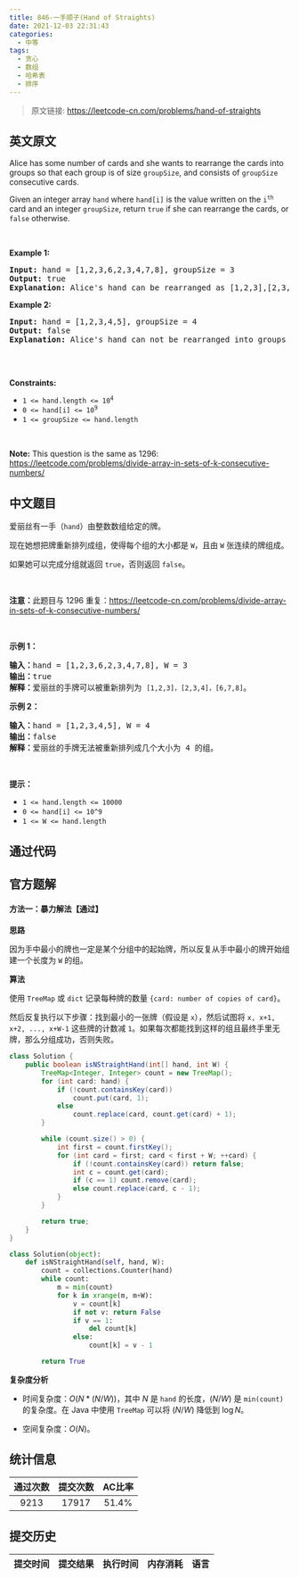 ```yaml
---
title: 846-一手顺子(Hand of Straights)
date: 2021-12-03 22:31:43
categories:
  - 中等
tags:
  - 贪心
  - 数组
  - 哈希表
  - 排序
---
```


> 原文链接: https://leetcode-cn.com/problems/hand-of-straights


## 英文原文
<div><p>Alice has some number of cards and she wants to rearrange the cards into groups so that each group is of size <code>groupSize</code>, and consists of <code>groupSize</code> consecutive cards.</p>

<p>Given an integer array <code>hand</code> where <code>hand[i]</code> is the value written on the <code>i<sup>th</sup></code> card and an integer <code>groupSize</code>, return <code>true</code> if she can rearrange the cards, or <code>false</code> otherwise.</p>

<p>&nbsp;</p>
<p><strong>Example 1:</strong></p>

<pre>
<strong>Input:</strong> hand = [1,2,3,6,2,3,4,7,8], groupSize = 3
<strong>Output:</strong> true
<strong>Explanation:</strong> Alice&#39;s hand can be rearranged as [1,2,3],[2,3,4],[6,7,8]
</pre>

<p><strong>Example 2:</strong></p>

<pre>
<strong>Input:</strong> hand = [1,2,3,4,5], groupSize = 4
<strong>Output:</strong> false
<strong>Explanation:</strong> Alice&#39;s hand can not be rearranged into groups of 4.

</pre>

<p>&nbsp;</p>
<p><strong>Constraints:</strong></p>

<ul>
	<li><code>1 &lt;= hand.length &lt;= 10<sup>4</sup></code></li>
	<li><code>0 &lt;= hand[i] &lt;= 10<sup>9</sup></code></li>
	<li><code>1 &lt;= groupSize &lt;= hand.length</code></li>
</ul>

<p>&nbsp;</p>
<p><strong>Note:</strong> This question is the same as 1296: <a href="https://leetcode.com/problems/divide-array-in-sets-of-k-consecutive-numbers/" target="_blank">https://leetcode.com/problems/divide-array-in-sets-of-k-consecutive-numbers/</a></p>
</div>

## 中文题目
<div><p>爱丽丝有一手（<code>hand</code>）由整数数组给定的牌。 </p>

<p>现在她想把牌重新排列成组，使得每个组的大小都是 <code>W</code>，且由 <code>W</code> 张连续的牌组成。</p>

<p>如果她可以完成分组就返回 <code>true</code>，否则返回 <code>false</code>。</p>

<p> </p>

<p><strong>注意：</strong>此题目与 1296 重复：<a href="https://leetcode-cn.com/problems/divide-array-in-sets-of-k-consecutive-numbers/" target="_blank">https://leetcode-cn.com/problems/divide-array-in-sets-of-k-consecutive-numbers/</a></p>

<p> </p>

<ol>
</ol>

<p><strong>示例 1：</strong></p>

<pre>
<strong>输入：</strong>hand = [1,2,3,6,2,3,4,7,8], W = 3
<strong>输出：</strong>true
<strong>解释：</strong>爱丽丝的手牌可以被重新排列为 <code>[1,2,3]，[2,3,4]，[6,7,8]</code>。</pre>

<p><strong>示例 2：</strong></p>

<pre>
<strong>输入：</strong>hand = [1,2,3,4,5], W = 4
<strong>输出：</strong>false
<strong>解释：</strong>爱丽丝的手牌无法被重新排列成几个大小为 4 的组。</pre>

<p> </p>

<p><strong>提示：</strong></p>

<ul>
	<li><code>1 <= hand.length <= 10000</code></li>
	<li><code>0 <= hand[i] <= 10^9</code></li>
	<li><code>1 <= W <= hand.length</code></li>
</ul>
</div>

## 通过代码
<RecoDemo>
</RecoDemo>


## 官方题解
#### 方法一：暴力解法【通过】

**思路**

因为手中最小的牌也一定是某个分组中的起始牌，所以反复从手中最小的牌开始组建一个长度为 `W` 的组。

**算法**

使用 `TreeMap` 或 `dict` 记录每种牌的数量 `{card: number of copies of card}`。

然后反复执行以下步骤：找到最小的一张牌（假设是 `x`），然后试图将 `x, x+1, x+2, ..., x+W-1` 这些牌的计数减 `1`。如果每次都能找到这样的组且最终手里无牌，那么分组成功，否则失败。

```java [solution1-Java]
class Solution {
    public boolean isNStraightHand(int[] hand, int W) {
        TreeMap<Integer, Integer> count = new TreeMap();
        for (int card: hand) {
            if (!count.containsKey(card))
                count.put(card, 1);
            else
                count.replace(card, count.get(card) + 1);
        }

        while (count.size() > 0) {
            int first = count.firstKey();
            for (int card = first; card < first + W; ++card) {
                if (!count.containsKey(card)) return false;
                int c = count.get(card);
                if (c == 1) count.remove(card);
                else count.replace(card, c - 1);
            }
        }

        return true;
    }
}
```

```python [solution1-Python]
class Solution(object):
    def isNStraightHand(self, hand, W):
        count = collections.Counter(hand)
        while count:
            m = min(count)
            for k in xrange(m, m+W):
                v = count[k]
                if not v: return False
                if v == 1:
                    del count[k]
                else:
                    count[k] = v - 1

        return True
```

**复杂度分析**

* 时间复杂度：$O(N * (N/W))$，其中 $N$ 是 `hand` 的长度，$(N / W)$ 是 `min(count)` 的复杂度。在 Java 中使用 `TreeMap` 可以将 $(N / W)$ 降低到 $\log N$。

* 空间复杂度：$O(N)$。

## 统计信息
| 通过次数 | 提交次数 | AC比率 |
| :------: | :------: | :------: |
|    9213    |    17917    |   51.4%   |

## 提交历史
| 提交时间 | 提交结果 | 执行时间 |  内存消耗  | 语言 |
| :------: | :------: | :------: | :--------: | :--------: |
